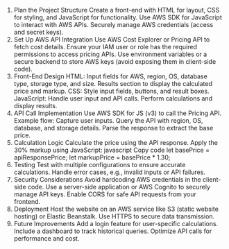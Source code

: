 1. Plan the Project Structure
Create a front-end with HTML for layout, CSS for styling, and JavaScript for functionality.
Use AWS SDK for JavaScript to interact with AWS APIs.
Securely manage AWS credentials (access and secret keys).
2. Set Up AWS API Integration
Use AWS Cost Explorer or Pricing API to fetch cost details.
Ensure your IAM user or role has the required permissions to access pricing APIs.
Use environment variables or a secure backend to store AWS keys (avoid exposing them in client-side code).
3. Front-End Design
HTML:
Input fields for AWS, region, OS, database type, storage type, and size.
Results section to display the calculated price and markup.
CSS:
Style input fields, buttons, and result boxes.
JavaScript:
Handle user input and API calls.
Perform calculations and display results.
4. API Call Implementation
Use AWS SDK for JS (v3) to call the Pricing API.
Example flow:
Capture user inputs.
Query the API with region, OS, database, and storage details.
Parse the response to extract the base price.
5. Calculation Logic
Calculate the price using the API response.
Apply the 30% markup using JavaScript:
javascript
Copy code
let basePrice = apiResponsePrice;
let markupPrice = basePrice * 1.30;
6. Testing
Test with multiple configurations to ensure accurate calculations.
Handle error cases, e.g., invalid inputs or API failures.
7. Security Considerations
Avoid hardcoding AWS credentials in the client-side code.
Use a server-side application or AWS Cognito to securely manage API keys.
Enable CORS for safe API requests from your frontend.
8. Deployment
Host the website on an AWS service like S3 (static website hosting) or Elastic Beanstalk.
Use HTTPS to secure data transmission.
9. Future Improvements
Add a login feature for user-specific calculations.
Include a dashboard to track historical queries.
Optimize API calls for performance and cost.